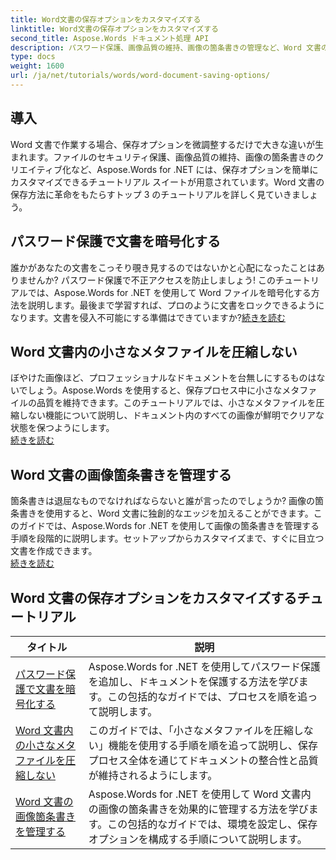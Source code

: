 ```yaml
---
title: Word文書の保存オプションをカスタマイズする
linktitle: Word文書の保存オプションをカスタマイズする
second_title: Aspose.Words ドキュメント処理 API
description: パスワード保護、画像品質の維持、画像の箇条書きの管理など、Word 文書の保存オプションをカスタマイズするための包括的な Aspose.Words for .NET チュートリアルをご覧ください。
type: docs
weight: 1600
url: /ja/net/tutorials/words/word-document-saving-options/
---
```

## 導入

Word 文書で作業する場合、保存オプションを微調整するだけで大きな違いが生まれます。ファイルのセキュリティ保護、画像品質の維持、画像の箇条書きのクリエイティブ化など、Aspose.Words for .NET には、保存オプションを簡単にカスタマイズできるチュートリアル スイートが用意されています。Word 文書の保存方法に革命をもたらすトップ 3 のチュートリアルを詳しく見ていきましょう。  

## パスワード保護で文書を暗号化する  
誰かがあなたの文書をこっそり覗き見するのではないかと心配になったことはありませんか? パスワード保護で不正アクセスを防止しましょう! このチュートリアルでは、Aspose.Words for .NET を使用して Word ファイルを暗号化する方法を説明します。最後まで学習すれば、プロのように文書をロックできるようになります。文書を侵入不可能にする準備はできていますか?[続きを読む](./encrypt-document-with-password-protect/)  

## Word 文書内の小さなメタファイルを圧縮しない  
ぼやけた画像ほど、プロフェッショナルなドキュメントを台無しにするものはないでしょう。Aspose.Words を使用すると、保存プロセス中に小さなメタファイルの品質を維持できます。このチュートリアルでは、小さなメタファイルを圧縮しない機能について説明し、ドキュメント内のすべての画像が鮮明でクリアな状態を保つようにします。  
[続きを読む](./do-not-compress-small-metafiles-word-documents/)  

## Word 文書の画像箇条書きを管理する  
箇条書きは退屈なものでなければならないと誰が言ったのでしょうか? 画像の箇条書きを使用すると、Word 文書に独創的なエッジを加えることができます。このガイドでは、Aspose.Words for .NET を使用して画像の箇条書きを管理する手順を段階的に説明します。セットアップからカスタマイズまで、すぐに目立つ文書を作成できます。  
[続きを読む](./manage-picture-bullet/)  

 ## Word 文書の保存オプションをカスタマイズするチュートリアル
| タイトル | 説明 |
| --- | --- |
| [パスワード保護で文書を暗号化する](./encrypt-document-with-password-protect/) | Aspose.Words for .NET を使用してパスワード保護を追加し、ドキュメントを保護する方法を学びます。この包括的なガイドでは、プロセスを順を追って説明します。 |
| [Word 文書内の小さなメタファイルを圧縮しない](./do-not-compress-small-metafiles-word-documents/) | このガイドでは、「小さなメタファイルを圧縮しない」機能を使用する手順を順を追って説明し、保存プロセス全体を通じてドキュメントの整合性と品質が維持されるようにします。 |
| [Word 文書の画像箇条書きを管理する](./manage-picture-bullet/) | Aspose.Words for .NET を使用して Word 文書内の画像の箇条書きを効果的に管理する方法を学びます。この包括的なガイドでは、環境を設定し、保存オプションを構成する手順について説明します。 |